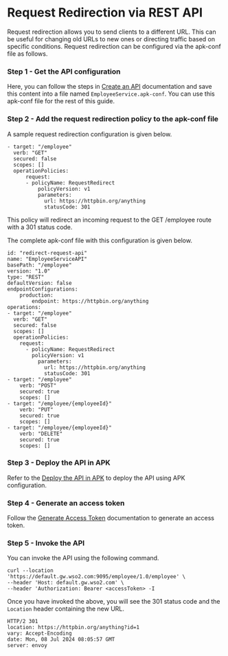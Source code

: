# Request Redirection via REST API

Request redirection allows you to send clients to a different URL. This can be useful for changing old URLs to new ones or directing traffic based on specific conditions. Request redirection can be configured via the apk-conf file as follows.

### Step 1 - Get the API configuration

Here, you can follow the steps in [Create an API](../../../get-started/quick-start-guide.md) documentation and save this content into a file named `EmployeeService.apk-conf`. You can use this apk-conf file for the rest of this guide.

### Step 2 - Add the request redirection policy to the apk-conf file

A sample request redirection configuration is given below.

```
- target: "/employee"
  verb: "GET"
  secured: false
  scopes: []
  operationPolicies:
      request:
      - policyName: RequestRedirect
          policyVersion: v1
          parameters:
            url: https://httpbin.org/anything
            statusCode: 301
```

This policy will redirect an incoming request to the GET /employee route with a 301 status code.

The complete apk-conf file with this configuration is given below.

```
id: "redirect-request-api"
name: "EmployeeServiceAPI"
basePath: "/employee"
version: "1.0"
type: "REST"
defaultVersion: false
endpointConfigurations:
    production:
        endpoint: https://httpbin.org/anything
operations:
- target: "/employee"
  verb: "GET"
  secured: false
  scopes: []
  operationPolicies:
    request:
      - policyName: RequestRedirect
        policyVersion: v1
          parameters:
            url: https://httpbin.org/anything
            statusCode: 301
- target: "/employee"
    verb: "POST"
    secured: true
    scopes: []
- target: "/employee/{employeeId}"
    verb: "PUT"
    secured: true
    scopes: []
- target: "/employee/{employeeId}"
    verb: "DELETE"
    secured: true
    scopes: []
```
### Step 3 - Deploy the API in APK

Refer to the [Deploy the API in APK](../../../get-started/quick-start-guide.md#deploy-the-api-in-apk) to deploy the API using APK configuration.

### Step 4 - Generate an access token

Follow the [Generate Access Token](../../../develop-and-deploy-api/security/generate-access-token.md) documentation to generate an access token.

### Step 5 - Invoke the API

You can invoke the API using the following command.

```
curl --location 'https://default.gw.wso2.com:9095/employee/1.0/employee' \
--header 'Host: default.gw.wso2.com' \
--header 'Authorization: Bearer <accessToken> -I
```

Once you have invoked the above, you will see the 301 status code and the `Location` header containing the new URL.

```
HTTP/2 301
location: https://httpbin.org/anything?id=1
vary: Accept-Encoding
date: Mon, 08 Jul 2024 08:05:57 GMT
server: envoy
```